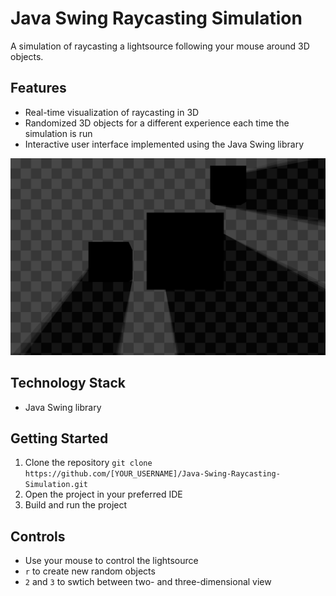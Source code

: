 # Java Swing Raycasting Simulation

A simulation of raycasting a lightsource following your mouse around 3D objects. 

## Features
- Real-time visualization of raycasting in 3D 
- Randomized 3D objects for a different experience each time the simulation is run 
- Interactive user interface implemented using the Java Swing library 

![alt](https://github.com/matthaeusdale/raycasting/blob/main/raycasting_image.png)

## Technology Stack
- Java Swing library 

## Getting Started
1. Clone the repository `git clone https://github.com/[YOUR_USERNAME]/Java-Swing-Raycasting-Simulation.git`
2. Open the project in your preferred IDE 
3. Build and run the project 

## Controls
- Use your mouse to control the lightsource
- `r` to create new random objects
- `2` and `3` to swtich between two- and three-dimensional view
